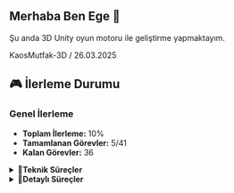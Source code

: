 ## Merhaba Ben Ege  👋

Şu anda 3D Unity oyun motoru ile geliştirme yapmaktayım.

KaosMutfak-3D / 26.03.2025

## 🎮 İlerleme Durumu 

### Genel İlerleme
- **Toplam İlerleme:** 10%
- **Tamamlanan Görevler:** 5/41
- **Kalan Görevler:** 36

<details>
<summary>🔽<b>Teknik Süreçler</b></summary>
  </br>
  
   -   [X] Create Project (initial)
   -   [X] Unity Layout
  -   [X] Importing Assets
  -   [X] Post Processing
  -   [X] Character Controller
  -   [ ] Character Visual, Rotation
  -   [ ] Animations
  -   [ ] Cinemachine
  -   [ ] Input System Refactor
  -   [ ] Collision Detection
  -   [ ] Clear Counter
  -   [ ] Interact Action, C# Events
  -   [ ] Selected Counter Visual, Singleton Pattern
  -   [ ] Kitchen Object, Scriptable Objects
  -   [ ] Kitchen Object Parent
  -   [ ] Player Pick up, C# Interfaces
  -   [ ] Container Counter
  -   [ ] Player Pick up, Drop Objects
  -   [ ] Cutting Counter, Interact Alternate
  -   [ ] Cutting Recipe SO
  -   [ ] Cutting Progress, World Canvas
  -   [ ] Look At Camera
  -   [ ] Trash Counter
  -   [ ] Stove Counter, State Machine
  -   [ ] Plates Counter
  -   [ ] Plate Pick up Objects
  -   [ ] Plate Complete Visual
  -   [ ] Plate World UI Icons
  -   [ ] Delivery Counter, Shader Graph
  -   [ ] Delivery Manager
  -   [ ] Delivery Manager UI
  -   [ ] Music
  -   [ ] Sound Effects
  -   [ ] Game Start
  -   [ ] Game Over
  -   [ ] Main Menu, Loading
  -   [ ] Pause, Clear Statics
  -   [ ] Options, Audio Levels
  -   [ ] Options, Key Rebinding
  -   [ ] Controller Input, Menu Navigation
  -   [ ] Polish 
</details>


<details>
<summary>🔽<b>Detaylı Süreçler</b></summary>
  
### Tasarım

- **Kapsam:** 35%
  - [ ] Oyun Mekanikleri Tasarımı
  - [ ] UI/UX Tasarımı
  - [ ] Oyun Konsepti ve Senaryo
  - [ ] Seviye ve Çevre Tasarımı
  - [ ] Oynanış Testleri ve Dengeleme

### Geliştirme
- **Kapsam:** 45%
  - [ ] Oyun Motoru ve Teknolojileri Kurulumu
  - [ ] Yapay Zeka, Fizik ve Hareketler
  - [ ] 3. parti ve platforma Özgü Entegrasyonlar
  - [ ] Optimizasyon, Performans İyileştirmeleri

### Sanat ve Grafik
- **Kapsam:** 15%
  - [ ] Karakter, Çevre, Araç ve Obje Modellemeleri
  - [ ] Animasyonlar, Dokular 
  - [ ] Kamera ve Görüntüleme
  - [ ] Görsel efektler, partikül ve ışıklandırma
  - [ ] UI/IX Görsel Tasarımları

### Ses ve Müzik
- **Kapsam:** 5%
  - [ ] Arka Plan Müzikleri
  - [ ] Sesli Diyaloglar
  - [ ] Karakter, Etkileşim, Çevre, Arka plan, Olay Sesleri
  - [ ] Ses testi, optimizasyonu ve uyumlulukları

### Test
- **Kapsam:** *%
  - [ ] Oynanış testleri ve hata ayıklama
  - [ ] Platform uyumluluğu testleri
  - [ ] Performans Testleri
  - [ ] Kullanıcı Deneyimi Testleri

</details>
<br>

<!--
<details>
<summary>&nbsp <b>Dungeonus 2D Proje Yol Haritası</b> ✈</summary>
  <ul>
<br>
<li> Dungeon Room Editor</li>

<li> Main Game Scene Set-up</li>

<li> Dungeon Room Templates</li>

<li> Dungeon Builder</li>

<li> Initial Player Set Up</li>

<li> Player Movement & Control</li>

<li> Dungeon Doors & Lighting</li>

<li> Object Pooling</li>

<li> Player Weapons & Ammo</li>

<li> Sound Effects</li>

<li> MiniMap</li>

<li> Weapon & Ammo Special Effects</li>

<li> Enemy Setup</li>

<li> Enemy Animations</li>

<li> AStar Pathfinding</li>

<li> Enemy AI Movement</li>

<li> Spawning Enemies</li>

<li> Enemy Weapons & Ammo</li>

<li> Health & Damage</li>

<li> Battling Through Levels</li>

<li> Decorating The Dungeon</li>

<li> Moveable Objects</li>

<li> Enemy Ammo Patterns</li>

<li> Dungeon Chests</li>

<li> Dungeon Overview Map</li>

<li> Game Music</li>

<li> Pause Menu</li>

<li> Main Menu</li>

  </ul> 
</details>
-->
